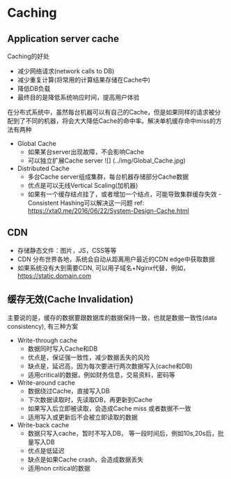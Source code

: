 # Caching

## Application server cache
Caching的好处
- 减少网络请求(network calls to DB)
- 减少重复计算(将常用的计算结果存储在Cache中)
- 降低DB负载
- 最终目的是降低系统响应时间，提高用户体验

在分布式系统中，虽然每台机器可以有自己的Cache，但是如果同样的请求被分配到了不同的机器，将会大大降低Cache的命中率。解决单机缓存命中miss的方法有两种
- Global Cache
    - 如果某台server出现故障，不会影响Cache
    - 可以独立扩展Cache server
    ![] (../img/Global_Cache.jpg)
- Distributed Cache
    - 多台Cache server组成集群，每台机器存储部分Cache数据
    - 优点是可以无线Vertical Scaling(加机器)
    - 如果有一个缓存结点挂了，或者增加一个结点，可能导致集群缓存失效 - Consistent Hashing可以解决这一问题
    ref: https://xta0.me/2016/06/22/System-Design-Cache.html

## CDN
- 存储静态文件：图片，JS，CSS等等
- CDN 分布世界各地，系统会自动从距离用户最近的CDN edge中获取数据
- 如果系统没有大到需要CDN, 可以用子域名+Nginx代替，例如，https://static.domain.com

## 缓存无效(Cache Invalidation)
主要说的是，缓存的数据要跟数据库的数据保持一致，也就是数据一致性(data consistency), 有三种方案
- Write-through cache
    - 数据同时写入Cache和DB
    - 优点是，保证强一致性，减少数据丢失的风险
    - 缺点是，延迟高，因为每次要进行两次数据写入(cache和DB)
    - 适用critical的数据，例如财务信息，交易资料，密码等
- Write-around cache
    - 数据绕过Cache，直接写入DB
    - 下次数据读取时，先读取DB，再更新到Cache
    - 如果写入后立即被读取，会造成Cache miss 或者数据不一致
    - 适用写入或更新后不会被立即读取的数据
- Write-back cache
    - 数据只写入cache，暂时不写入DB， 等一段时间后，例如10s,20s后，批量写入DB
    - 优点是低延迟
    - 缺点是如果Cache crash，会造成数据丢失
    - 适用non critical的数据
